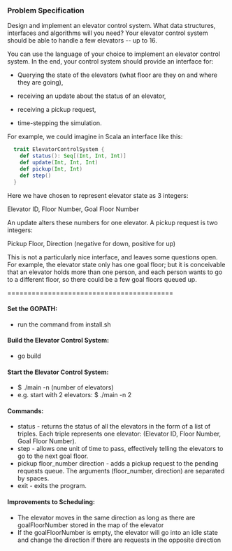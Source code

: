 ### Problem Specification

Design and implement an elevator control system. What data structures,
interfaces and algorithms will you need? Your elevator control system should
be able to handle a few elevators -- up to 16.

You can use the language of your choice to implement an elevator control
system. In the end, your control system should provide an interface for:

  * Querying the state of the elevators (what floor are they on and where they
    are going),

  * receiving an update about the status of an elevator,

  * receiving a pickup request,

  * time-stepping the simulation.

For example, we could imagine in Scala an interface like this:

```scala
  trait ElevatorControlSystem {
    def status(): Seq[(Int, Int, Int)]
    def update(Int, Int, Int)
    def pickup(Int, Int)
    def step()
  }
```

Here we have chosen to represent elevator state as 3 integers:

  Elevator ID, Floor Number, Goal Floor Number

An update alters these numbers for one elevator. A pickup request is two
integers:

  Pickup Floor, Direction (negative for down, positive for up)

This is not a particularly nice interface, and leaves some questions open. For
example, the elevator state only has one goal floor; but it is conceivable
that an elevator holds more than one person, and each person wants to go to a
different floor, so there could be a few goal floors queued up.

=========================================

#### Set the GOPATH:
  * run the command from install.sh

#### Build the Elevator Control System:
  * go build

#### Start the Elevator Control System:
  * $ ./main -n (number of elevators)
  * e.g. start with 2 elevators: $ ./main -n 2

#### Commands:
 * status - returns the status of all the elevators in the form of a list of triples. Each triple represents one elevator: (Elevator ID, Floor Number, Goal Floor Number).
 * step - allows one unit of time to pass, effectively telling the elevators to go to the next goal floor.
 * pickup floor_number direction - adds a pickup request to the pending requests queue. The arguments (floor_number, direction) are separated by spaces.
 * exit - exits the program.

#### Improvements to Scheduling:
  * The elevator moves in the same direction as long as there are goalFloorNumber stored in the map of the elevator
  * If the goalFloorNumber is empty, the elevator will go into an idle state and change the direction if
    there are requests in the opposite direction